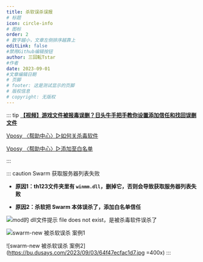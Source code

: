 ```yaml
---
title: 杀软误杀误报
# 标题
icon: circle-info
# 图标
order: 2
# 数字越小，文章左侧排序越靠上
editLink: false
#禁用Github编辑按钮
author: 三回転Tstar
#作者
date: 2023-09-01
#文章编辑日期
# 页脚
# footer: 这是测试显示的页脚
# 版权信息
# copyright: 无版权
---
```


::: tip
[**【视频】游戏文件被报毒误删？日头牛手把手教你设置添加信任和找回误删文件**](https://www.bilibili.com/video/BV1Uu411A7Hh/)

[Vposy 〈帮助中心〉▷如何关杀毒软件](https://mp.weixin.qq.com/s/kivDC7BhuZ8i1Uefr7eQJQ)

[Vposy 〈帮助中心〉▷添加至白名单](https://mp.weixin.qq.com/s/xN2OK0oYU4MqsYlFqTL_qQ)


:::

::: caution Swarm 获取服务器列表失败

- **原因1：th123文件夹里有 `winmm.dll`，删掉它，否则会导致获取服务器列表失败**

- **原因2：杀软把 Swarm 本体误杀了，添加白名单信任**

![mod的 dll文件提示 file does not exist，是被杀毒软件误杀了](https://bu.dusays.com/2023/09/01/64f0bde3e950d.png)

![swarm-new 被杀软误杀 案例1](https://bu.dusays.com/2023/09/03/64f4806faa8e5.png)

![swarm-new 被杀软误杀 案例2](https://bu.dusays.com/2023/09/03/64f47ecfac1d7.jpg =400x)
:::

